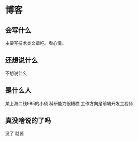# 博客

## 会写什么

主要写技术类文章吧。看心情。

## 还想说什么

不想说什么

## 是什么人

某上海二线985的小硕 科研能力很糟糕 工作方向是前端开发工程师

## 真没啥说的了吗

没了 就酱
